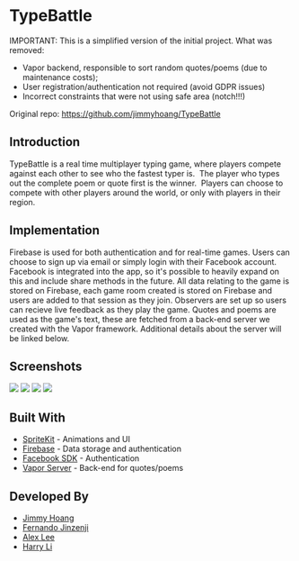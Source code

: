 # TypeBattle

IMPORTANT: This is a simplified version of the initial project. What was removed:
- Vapor backend, responsible to sort random quotes/poems (due to maintenance costs);
- User registration/authentication not required (avoid GDPR issues)
- Incorrect constraints that were not using safe area (notch!!!)

Original repo: https://github.com/jimmyhoang/TypeBattle

## Introduction
TypeBattle is a real time multiplayer typing game, where players compete against each other to see who the fastest typer is.  
The player who types out the complete poem or quote first is the winner.  Players can choose to compete with other players 
around the world, or only with players in their region.

## Implementation
Firebase is used for both authentication and for real-time games.  Users can choose to sign up via email or simply login with
their Facebook account.  Facebook is integrated into the app, so it's possible to heavily expand on this and include share 
methods in the future.  All data relating to the game is stored on Firebase, each game room created is stored on Firebase
and users are added to that session as they join.  Observers are set up so users can recieve live feedback as they play
the game. Quotes and poems are used as the game's text, these are fetched from a back-end server we created with the Vapor
framework.  Additional details about the server will be linked below.

## Screenshots
![](/screenshots/mainmenu.png)
![](/screenshots/lobby.png)
![](/screenshots/ingame.png)
![](/screenshots/gameover.png)

## Built With
* [SpriteKit](https://developer.apple.com/spritekit/) - Animations and UI
* [Firebase](https://firebase.google.com/) - Data storage and authentication
* [Facebook SDK](https://developers.facebook.com/docs/swift) - Authentication
* [Vapor Server](https://github.com/alexslee/TypeBattleServer) - Back-end for quotes/poems

## Developed By
* [Jimmy Hoang](https://github.com/jimmyhoang/)
* [Fernando Jinzenji](https://github.com/fernandojinzenji)
* [Alex Lee](https://github.com/alexslee)
* [Harry Li](https://github.com/hli30)
